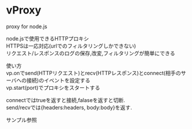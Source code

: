 vProxy
======

proxy for node.js


node.jsで使用できるHTTPプロキシ  
HTTPSは一応対応(urlでのフィルタリングしかできない)  
リクエスト/レスポンスのログの保存,改変,フィルタリングが簡単にできる  

使い方  
vp.onでsend(HTTPリクエスト)とrecv(HTTPレスポンス)とconnect(相手のサーバへの接続)のイベントを設定する  
vp.start(port)でプロキシをスタートする  

connectではtrueを返すと接続,falaseを返すと切断.  
send/recvでは{headers:headers, body:body}を返す.  


サンプル参照
